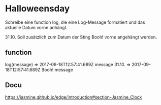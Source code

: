 # Halloweensday

Schreibe eine function log, die eine Log-Message formatiert und das aktuelle Datum vorne anhängt.

31.10. Soll zusätzlich zum Datum der Sting Booh! vorne angehängt werden.


## function
log(message) => 2017-09-18T12:57:41.689Z message
31.10.       => 2017-09-18T12:57:41.689Z Booh! message

## Docu
https://jasmine.github.io/edge/introduction#section-Jasmine_Clock